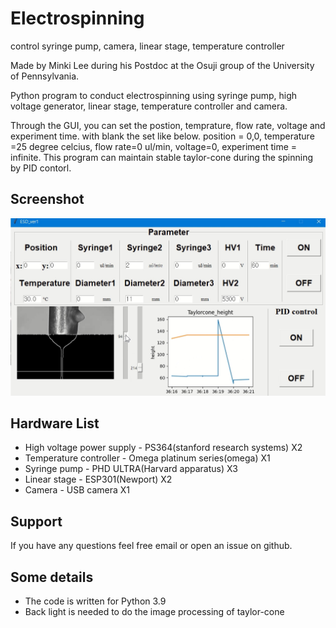 # Electrospinning
control syringe pump, camera, linear stage, temperature controller

Made by Minki Lee during his Postdoc at the Osuji group of the University of Pennsylvania.

Python program to conduct electrospinning using syringe pump, high voltage generator, linear stage, temperature controller and camera.  

Through the GUI, you can set the postion, temprature, flow rate, voltage and experiment time.
with blank the set like below.
position = 0,0, temperature =25 degree celcius, flow rate=0 ul/min, voltage=0, experiment time = infinite.
This program can maintain stable taylor-cone during the spinning by PID contorl.

## Screenshot
![](gui.jpg)

## Hardware List
* High voltage power supply - PS364(stanford research systems) X2
* Temperature controller - Omega platinum series(omega) X1
* Syringe pump - PHD ULTRA(Harvard apparatus) X3
* Linear stage - ESP301(Newport) X2
* Camera - USB camera X1

## Support
If you have any questions feel free email or open an issue on github.


## Some details
* The code is written for Python 3.9
* Back light is needed to do the image processing of taylor-cone

